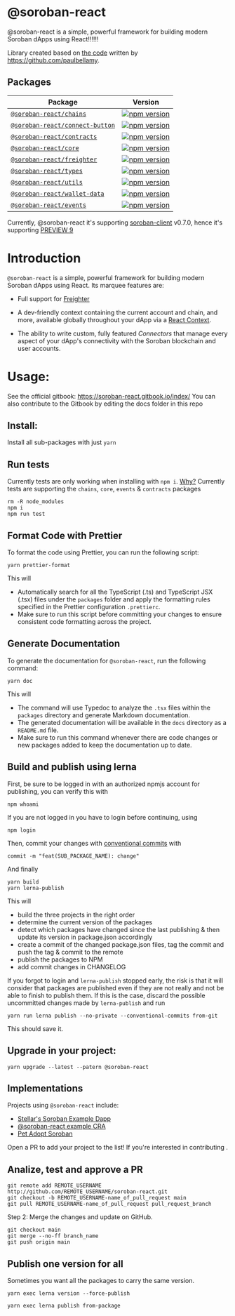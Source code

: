 # @soroban-react

@soroban-react is a simple, powerful framework for building modern Soroban dApps using React!!!!!!

Library created based on [the code](https://github.com/stellar/soroban-example-dapp/tree/cb63b93b0eb79a797cd497942816379f7a3792ef/wallet) written by https://github.com/paulbellamy.


## Packages

|Package|Version|
|--|--|
|[`@soroban-react/chains`](packages/chains)                | [![npm version](https://img.shields.io/npm/v/@soroban-react/chains/latest.svg)](https://www.npmjs.com/package/@soroban-react/chains/v/latest)|
|[`@soroban-react/connect-button`](packages/connect-button)                | [![npm version](https://img.shields.io/npm/v/@soroban-react/connect-button/latest.svg)](https://www.npmjs.com/package/@soroban-react/connect-button/v/latest)|
|[`@soroban-react/contracts`](packages/contracts)                | [![npm version](https://img.shields.io/npm/v/@soroban-react/contracts/latest.svg)](https://www.npmjs.com/package/@soroban-react/contracts/v/latest)|
|[`@soroban-react/core`](packages/core)                | [![npm version](https://img.shields.io/npm/v/@soroban-react/core/latest.svg)](https://www.npmjs.com/package/@soroban-react/core/v/latest)|
|[`@soroban-react/freighter`](packages/core)                     | [![npm version](https://img.shields.io/npm/v/@soroban-react/freighter/latest.svg)](https://www.npmjs.com/package/@soroban-react/freighter/v/latest)|
|[`@soroban-react/types`](packages/types)                     | [![npm version](https://img.shields.io/npm/v/@soroban-react/types/latest.svg)](https://www.npmjs.com/package/@soroban-react/types/v/latest)|
|[`@soroban-react/utils`](packages/utils)                     | [![npm version](https://img.shields.io/npm/v/@soroban-react/utils/latest.svg)](https://www.npmjs.com/package/@soroban-react/utils/v/latest)|
|[`@soroban-react/wallet-data`](packages/wallet-data)                | [![npm version](https://img.shields.io/npm/v/@soroban-react/wallet-data/latest.svg)](https://www.npmjs.com/package/@soroban-react/wallet-data/v/latest)|
|[`@soroban-react/events`](packages/events)                | [![npm version](https://img.shields.io/npm/v/@soroban-react/events/latest.svg)](https://www.npmjs.com/package/@soroban-react/events/v/latest)|

Currently, @soroban-react it's supporting [soroban-client](https://www.npmjs.com/package/soroban-client) v0.7.0, hence it's supporting [PREVIEW 9](https://soroban.stellar.org/docs/reference/releases)

# Introduction

`@soroban-react` is a simple, powerful framework for building modern Soroban dApps using React. Its marquee features are:

- Full support for [Freighter](https://github.com/stellar/freighter)

- A dev-friendly context containing the current account and chain, and more, available globally throughout your dApp via a [React Context](https://reactjs.org/docs/context.html).

- The ability to write custom, fully featured _Connectors_ that manage every aspect of your dApp's connectivity with the Soroban blockchain and user accounts.

# Usage:

See the official gitbook: https://soroban-react.gitbook.io/index/
You can also contribute to the Gitbook by editing the docs folder in this repo
## Install:
Install all sub-packages with just `yarn`

## Run tests
Currently tests are only working when installing with `npm i`. [Why?](https://github.com/esteblock/soroban-react/issues/39)
Currently tests are supporting the `chains`, `core`, `events` & `contracts` packages
```
rm -R node_modules
npm i
npm run test
```


## Format Code with Prettier

To format the code using Prettier, you can run the following script:

```
yarn prettier-format
```

This will
- Automatically search for all the TypeScript (.ts) and TypeScript JSX (.tsx) files under the `packages` folder and apply the formatting rules specified in the Prettier configuration `.prettierc`.
- Make sure to run this script before committing your changes to ensure consistent code formatting across the project.

## Generate Documentation

To generate the documentation for `@soroban-react`, run the following command:

```
yarn doc
```

This will
- The command will use Typedoc to analyze the `.tsx` files within the `packages` directory and generate Markdown documentation. 
- The generated documentation will be available in the `docs` directory as a `README.md` file. 
- Make sure to run this command whenever there are code changes or new packages added to keep the documentation up to date.


## Build and publish using lerna
First, be sure to be logged in with an authorized npmjs account for publishing, you can verify this with 
```
npm whoami
```
If you are not logged in you have to login before continuing, using
```
npm login
```
Then, commit your changes with [conventional commits](https://www.conventionalcommits.org/en/v1.0.0/) with 
```
commit -m "feat(SUB_PACKAGE_NAME): change"
```
And finally
```
yarn build
yarn lerna-publish
```

This will
- build the three projects in the right order
- determine the current version of the packages
- detect which packages have changed since the last publishing & then update its version in package.json accordingly
- create a commit of the changed package.json files, tag the commit and push the tag & commit to the remote
- publish the packages to NPM
- add commit changes in CHANGELOG

If you forgot to login and `lerna-publish` stopped early, the risk is that it will consider that packages are published even if they are not really and not be able to finish to publish them. If this is the case, discard the possible uncommitted changes made by `lerna-publish` and run 
```
yarn run lerna publish --no-private --conventional-commits from-git
```
This should save it.

## Upgrade in your project:
```
yarn upgrade --latest --patern @soroban-react
```

## Implementations

Projects using `@soroban-react` include:

- [Stellar's Soroban Example Dapp](https://github.com/stellar/soroban-example-dapp)
- [@soroban-react example CRA](https://github.com/esteblock/soroban-react-example-cra)
- [Pet Adopt Soroban](https://github.com/esteblock/pet-adopt-soroban)

Open a PR to add your project to the list! If you're interested in contributing
.

## Analize, test and approve a PR
```
git remote add REMOTE_USERNAME http://github.com/REMOTE_USERNAME/soroban-react.git
git checkout -b REMOTE_USERNAME-name_of_pull_request main
git pull REMOTE_USERNAME-name_of_pull_request pull_request_branch

```

Step 2: Merge the changes and update on GitHub.

```
git checkout main
git merge --no-ff branch_name
git push origin main
```

## Publish one version for all

Sometimes you want all the packages to carry the same version.

```
yarn exec lerna version --force-publish 

yarn exec lerna publish from-package

```
